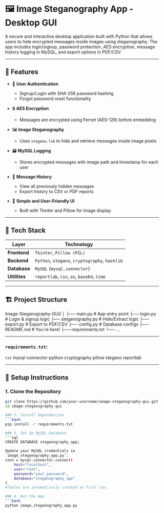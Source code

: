 # 🖼️ Image Steganography App - Desktop GUI

A secure and interactive desktop application built with Python that allows users to hide encrypted messages inside images using steganography. The app includes login/signup, password protection, AES encryption, message history logging in MySQL, and export options in PDF/CSV.

---

## 📌 Features

- 🔐 **User Authentication**
  - Signup/Login with SHA-256 password hashing
  - Forgot password reset functionality

- 🔒 **AES Encryption**
  - Messages are encrypted using Fernet (AES-128) before embedding

- 🖼 **Image Steganography**
  - Uses `stegano.lsb` to hide and retrieve messages inside image pixels

- 🗃️ **MySQL Logging**
  - Stores encrypted messages with image path and timestamp for each user

- 📑 **Message History**
  - View all previously hidden messages
  - Export history to CSV or PDF reports

- 🧠 **Simple and User-Friendly UI**
  - Built with Tkinter and Pillow for image display

---

## 🧰 Tech Stack

| Layer       | Technology                                      |
|-------------|-------------------------------------------------|
| **Frontend**  | `Tkinter`, `Pillow (PIL)`                      |
| **Backend**   | `Python`, `stegano`, `cryptography`, `hashlib` |
| **Database**  | `MySQL` (`mysql.connector`)                    |
| **Utilities** | `reportlab`, `csv`, `os`, `base64`, `time`     |

---

## 🏗️ Project Structure
Image-Steganography-GUI/
│
├── main.py                # App entry point
├── login.py               # Login & signup logic
├── steganography.py       # Hide/Extract logic
├── export.py              # Export to PDF/CSV
├── config.py              # Database configs
├── README.md              # You're here!
├── requirements.txt
└── ...

---

### `requirements.txt`:
```txt```
mysql-connector-python
cryptography
pillow
stegano
reportlab

---

## 🔧 Setup Instructions

### 1. Clone the Repository
```bash
git clone https://github.com/your-username/image-steganography-gui.git
cd image-steganography-gui

### 2. Install Dependencies
```bash
pip install -r requirements.txt

### 3. Set Up MySQL Database
```sql
CREATE DATABASE steganography_app;

Update your MySQL credentials in
`image_steganography_app.py`:
conn = mysql.connector.connect(
    host="localhost",
    user="root",
    password="your_password",
    database="steganography_app"
)
#Tables are automatically created on first run.

### 4. Run the App
```bash
python image_steganography_app.py

